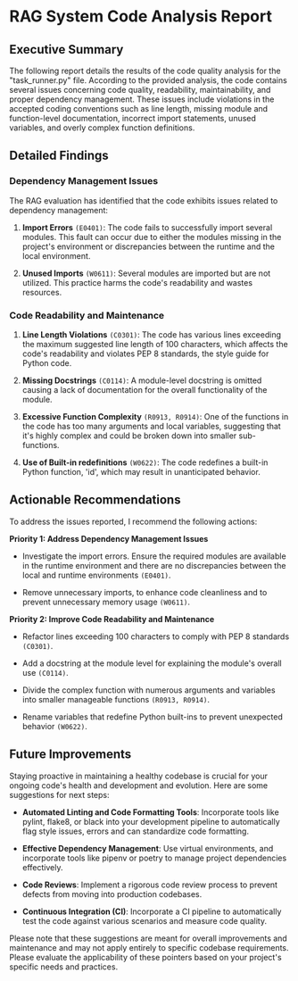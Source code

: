 # RAG System Code Analysis Report

## Executive Summary

The following report details the results of the code quality analysis for the "task_runner.py" file. According to the provided analysis, the code contains several issues concerning code quality, readability, maintainability, and proper dependency management. These issues include violations in the accepted coding conventions such as line length, missing module and function-level documentation, incorrect import statements, unused variables, and overly complex function definitions.

## Detailed Findings

### Dependency Management Issues

The RAG evaluation has identified that the code exhibits issues related to dependency management:

1. **Import Errors** `(E0401)`: The code fails to successfully import several modules. This fault can occur due to either the modules missing in the project's environment or discrepancies between the runtime and the local environment. 
   
2. **Unused Imports** `(W0611)`: Several modules are imported but are not utilized. This practice harms the code's readability and wastes resources. 

### Code Readability and Maintenance

1. **Line Length Violations** `(C0301)`: The code has various lines exceeding the maximum suggested line length of 100 characters, which affects the code's readability and violates PEP 8 standards, the style guide for Python code.
   
2. **Missing Docstrings** `(C0114)`: A module-level docstring is omitted causing a lack of documentation for the overall functionality of the module.

3. **Excessive Function Complexity** `(R0913, R0914)`: One of the functions in the code has too many arguments and local variables, suggesting that it's highly complex and could be broken down into smaller sub-functions. 

4. **Use of Built-in redefinitions** `(W0622)`: The code redefines a built-in Python function, 'id', which may result in unanticipated behavior.

## Actionable Recommendations

To address the issues reported, I recommend the following actions:

**Priority 1: Address Dependency Management Issues**

* Investigate the import errors. Ensure the required modules are available in the runtime environment and there are no discrepancies between the local and runtime environments `(E0401)`. 

* Remove unnecessary imports, to enhance code cleanliness and to prevent unnecessary memory usage `(W0611)`.

**Priority 2: Improve Code Readability and Maintenance**

* Refactor lines exceeding 100 characters to comply with PEP 8 standards `(C0301)`.
  
* Add a docstring at the module level for explaining the module's overall use `(C0114)`.
  
* Divide the complex function with numerous arguments and variables into smaller manageable functions `(R0913, R0914)`.
  
* Rename variables that redefine Python built-ins to prevent unexpected behavior `(W0622)`.

## Future Improvements 

Staying proactive in maintaining a healthy codebase is crucial for your ongoing code's health and development and evolution. Here are some suggestions for next steps:

* **Automated Linting and Code Formatting Tools**: Incorporate tools like pylint, flake8, or black into your development pipeline to automatically flag style issues, errors and can standardize code formatting.
  
* **Effective Dependency Management**:
  Use virtual environments, and incorporate tools like pipenv or poetry to manage project dependencies effectively.
  
* **Code Reviews**: Implement a rigorous code review process to prevent defects from moving into production codebases.

* **Continuous Integration (CI)**: Incorporate a CI pipeline to automatically test the code against various scenarios and measure code quality.

Please note that these suggestions are meant for overall improvements and maintenance and may not apply entirely to specific codebase requirements. Please evaluate the applicability of these pointers based on your project's specific needs and practices.